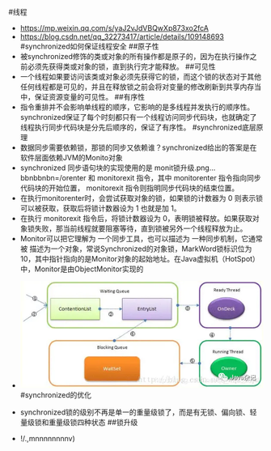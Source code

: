#线程
* https://mp.weixin.qq.com/s/yaJ2vJdVBQwXp873xo2fcA
* https://blog.csdn.net/qq_32273417/article/details/109148693
#synchronized如何保证线程安全
##原子性
* 被synchronized修饰的类或对象的所有操作都是原子的，因为在执行操作之前必须先获得类或对象的锁，直到执行完才能释放。
##可见性
* 一个线程如果要访问该类或对象必须先获得它的锁，而这个锁的状态对于其他任何线程都是可见的，并且在释放锁之前会将对变量的修改刷新到共享内存当中，保证资源变量的可见性。
##有序性
* 指令重排并不会影响单线程的顺序，它影响的是多线程并发执行的顺序性。synchronized保证了每个时刻都只有一个线程访问同步代码块，也就确定了线程执行同步代码块是分先后顺序的，保证了有序性。
#synchronized底层原理
* 数据同步需要依赖锁，那锁的同步又依赖谁？synchronized给出的答案是在软件层面依赖JVM的Monito对象
* synchronized 同步语句块的实现使用的是 monit锁升级.png...  bbnbbnbn=/orenter 和 monitorexit 指令，其中 monitorenter 指令指向同步代码块的开始位置， monitorexit 指令则指明同步代码块的结束位置。
* 在执行monitorenter时，会尝试获取对象的锁，如果锁的计数器为 0 则表示锁可以被获取，获取后将锁计数器设为 1 也就是加 1。
* 在执行 monitorexit 指令后，将锁计数器设为 0，表明锁被释放。如果获取对象锁失败，那当前线程就要阻塞等待，直到锁被另外一个线程释放为止。
* Monitor可以把它理解为 一个同步工具，也可以描述为 一种同步机制，它通常被 描述为一个对象，常说Synchronized的对象锁，MarkWord锁标识位为10，其中指针指向的是Monitor对象的起始地址。在Java虚拟机（HotSpot）中，Monitor是由ObjectMonitor实现的
- ![img.png](synchonize.png)
#synchronized的优化
* synchronized锁的级别不再是单一的重量级锁了，而是有无锁、偏向锁、轻量级锁和重量级锁四种状态
##锁升级
- !/.,mnnnnnnnnv)